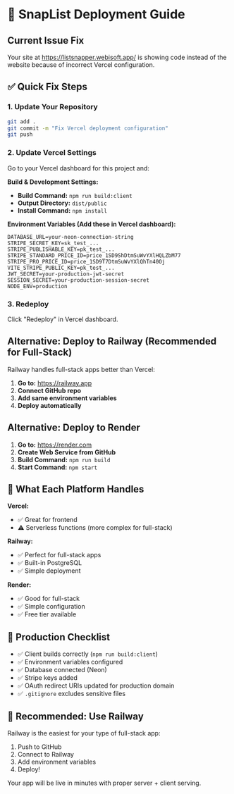 # 🚀 SnapList Deployment Guide

## Current Issue Fix

Your site at https://listsnapper.webisoft.app/ is showing code instead of the website because of incorrect Vercel configuration.

## ✅ Quick Fix Steps

### 1. **Update Your Repository**
```bash
git add .
git commit -m "Fix Vercel deployment configuration"
git push
```

### 2. **Update Vercel Settings**

Go to your Vercel dashboard for this project and:

**Build & Development Settings:**
- **Build Command:** `npm run build:client`
- **Output Directory:** `dist/public`
- **Install Command:** `npm install`

**Environment Variables (Add these in Vercel dashboard):**
```
DATABASE_URL=your-neon-connection-string
STRIPE_SECRET_KEY=sk_test_...
STRIPE_PUBLISHABLE_KEY=pk_test_...
STRIPE_STANDARD_PRICE_ID=price_1SD9ShDtmSuWvYXlHQLZbM77
STRIPE_PRO_PRICE_ID=price_1SD9T7DtmSuWvYXlQhTn40Oj
VITE_STRIPE_PUBLIC_KEY=pk_test_...
JWT_SECRET=your-production-jwt-secret
SESSION_SECRET=your-production-session-secret
NODE_ENV=production
```

### 3. **Redeploy**
Click "Redeploy" in Vercel dashboard.

## Alternative: Deploy to Railway (Recommended for Full-Stack)

Railway handles full-stack apps better than Vercel:

1. **Go to:** https://railway.app
2. **Connect GitHub repo**
3. **Add same environment variables**
4. **Deploy automatically**

## Alternative: Deploy to Render

1. **Go to:** https://render.com
2. **Create Web Service from GitHub**
3. **Build Command:** `npm run build`
4. **Start Command:** `npm start`

## 🔧 What Each Platform Handles

**Vercel:** 
- ✅ Great for frontend
- ⚠️ Serverless functions (more complex for full-stack)

**Railway:** 
- ✅ Perfect for full-stack apps
- ✅ Built-in PostgreSQL
- ✅ Simple deployment

**Render:**
- ✅ Good for full-stack
- ✅ Simple configuration
- ✅ Free tier available

## 📝 Production Checklist

- ✅ Client builds correctly (`npm run build:client`)
- ✅ Environment variables configured
- ✅ Database connected (Neon)
- ✅ Stripe keys added
- ✅ OAuth redirect URIs updated for production domain
- ✅ `.gitignore` excludes sensitive files

## 🎯 Recommended: Use Railway

Railway is the easiest for your type of full-stack app:

1. Push to GitHub
2. Connect to Railway
3. Add environment variables
4. Deploy!

Your app will be live in minutes with proper server + client serving.
